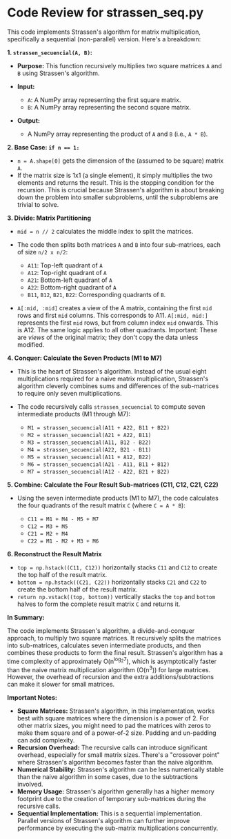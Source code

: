 # Code Review for strassen_seq.py

This code implements Strassen's algorithm for matrix multiplication, specifically a sequential (non-parallel) version.  Here's a breakdown:

**1. `strassen_secuencial(A, B)`:**

   - **Purpose:** This function recursively multiplies two square matrices `A` and `B` using Strassen's algorithm.

   - **Input:**
     - `A`: A NumPy array representing the first square matrix.
     - `B`: A NumPy array representing the second square matrix.

   - **Output:**
     - A NumPy array representing the product of `A` and `B` (i.e., `A * B`).

**2. Base Case: `if n == 1:`**

   - `n = A.shape[0]` gets the dimension of the (assumed to be square) matrix `A`.
   - If the matrix size is 1x1 (a single element), it simply multiplies the two elements and returns the result.  This is the stopping condition for the recursion.  This is crucial because Strassen's algorithm is about breaking down the problem into smaller subproblems, until the subproblems are trivial to solve.

**3. Divide: Matrix Partitioning**

   - `mid = n // 2` calculates the middle index to split the matrices.
   - The code then splits both matrices `A` and `B` into four sub-matrices, each of size `n/2 x n/2`:
     - `A11`: Top-left quadrant of `A`
     - `A12`: Top-right quadrant of `A`
     - `A21`: Bottom-left quadrant of `A`
     - `A22`: Bottom-right quadrant of `A`
     - `B11`, `B12`, `B21`, `B22`: Corresponding quadrants of `B`.

   - `A[:mid, :mid]` creates a view of the A matrix, containing the first `mid` rows and first `mid` columns. This corresponds to A11. `A[:mid, mid:]` represents the first `mid` rows, but from column index `mid` onwards. This is A12.  The same logic applies to all other quadrants.  Important:  These are *views* of the original matrix; they don't copy the data unless modified.

**4. Conquer: Calculate the Seven Products (M1 to M7)**

   - This is the heart of Strassen's algorithm.  Instead of the usual eight multiplications required for a naive matrix multiplication, Strassen's algorithm cleverly combines sums and differences of the sub-matrices to require only seven multiplications.
   - The code recursively calls `strassen_secuencial` to compute seven intermediate products (M1 through M7):

     - `M1 = strassen_secuencial(A11 + A22, B11 + B22)`
     - `M2 = strassen_secuencial(A21 + A22, B11)`
     - `M3 = strassen_secuencial(A11, B12 - B22)`
     - `M4 = strassen_secuencial(A22, B21 - B11)`
     - `M5 = strassen_secuencial(A11 + A12, B22)`
     - `M6 = strassen_secuencial(A21 - A11, B11 + B12)`
     - `M7 = strassen_secuencial(A12 - A22, B21 + B22)`

**5. Combine: Calculate the Four Result Sub-matrices (C11, C12, C21, C22)**

   - Using the seven intermediate products (M1 to M7), the code calculates the four quadrants of the result matrix `C` (where `C = A * B`):

     - `C11 = M1 + M4 - M5 + M7`
     - `C12 = M3 + M5`
     - `C21 = M2 + M4`
     - `C22 = M1 - M2 + M3 + M6`

**6. Reconstruct the Result Matrix**

   - `top = np.hstack((C11, C12))` horizontally stacks `C11` and `C12` to create the top half of the result matrix.
   - `bottom = np.hstack((C21, C22))` horizontally stacks `C21` and `C22` to create the bottom half of the result matrix.
   - `return np.vstack((top, bottom))` vertically stacks the `top` and `bottom` halves to form the complete result matrix `C` and returns it.

**In Summary:**

The code implements Strassen's algorithm, a divide-and-conquer approach, to multiply two square matrices.  It recursively splits the matrices into sub-matrices, calculates seven intermediate products, and then combines these products to form the final result.  Strassen's algorithm has a time complexity of approximately O(n<sup>log<sub>2</sub>7</sup>), which is asymptotically faster than the naive matrix multiplication algorithm (O(n<sup>3</sup>)) for large matrices. However, the overhead of recursion and the extra additions/subtractions can make it slower for small matrices.

**Important Notes:**

* **Square Matrices:** Strassen's algorithm, in this implementation, works best with square matrices where the dimension is a power of 2.  For other matrix sizes, you might need to pad the matrices with zeros to make them square and of a power-of-2 size.  Padding and un-padding can add complexity.
* **Recursion Overhead:** The recursive calls can introduce significant overhead, especially for small matrix sizes.  There's a "crossover point" where Strassen's algorithm becomes faster than the naive algorithm.
* **Numerical Stability:** Strassen's algorithm can be less numerically stable than the naive algorithm in some cases, due to the subtractions involved.
* **Memory Usage:** Strassen's algorithm generally has a higher memory footprint due to the creation of temporary sub-matrices during the recursive calls.
* **Sequential Implementation:** This is a sequential implementation. Parallel versions of Strassen's algorithm can further improve performance by executing the sub-matrix multiplications concurrently.
